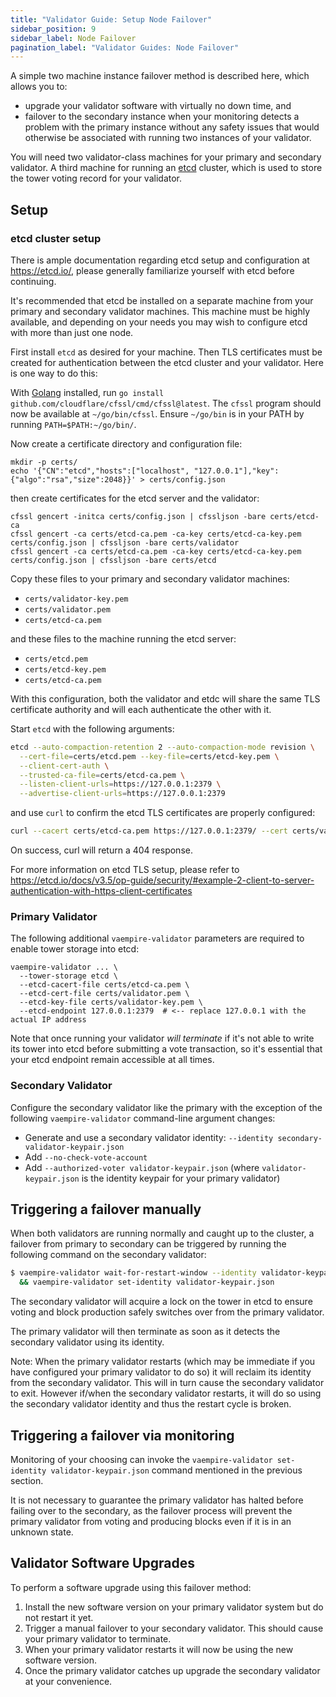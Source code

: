 ```yaml
---
title: "Validator Guide: Setup Node Failover"
sidebar_position: 9
sidebar_label: Node Failover
pagination_label: "Validator Guides: Node Failover"
---
```


A simple two machine instance failover method is described here, which allows you to:
* upgrade your validator software with virtually no down time, and
* failover to the secondary instance when your monitoring detects a problem with
  the primary instance
without any safety issues that would otherwise be associated with running two
instances of your validator.

You will need two validator-class machines for your primary and secondary
validator. A third machine for running an [etcd](https://etcd.io/) cluster,
which is used to store the tower voting record for your validator.

## Setup

### etcd cluster setup

There is ample documentation regarding etcd setup and configuration at
https://etcd.io/, please generally familiarize yourself with etcd before
continuing.

It's recommended that etcd be installed on a separate machine from your primary
and secondary validator machines. This machine must be highly available, and
depending on your needs you may wish to configure etcd with more than just
one node.

First install `etcd` as desired for your machine. Then TLS certificates must be
created for authentication between the etcd cluster and your validator.  Here is
one way to do this:

With [Golang](https://golang.org/) installed, run
`go install github.com/cloudflare/cfssl/cmd/cfssl@latest`.  The `cfssl` program
should now be available at `~/go/bin/cfssl`.  Ensure `~/go/bin` is in your PATH
by running `PATH=$PATH:~/go/bin/`.

Now create a certificate directory and configuration file:
```
mkdir -p certs/
echo '{"CN":"etcd","hosts":["localhost", "127.0.0.1"],"key":{"algo":"rsa","size":2048}}' > certs/config.json
```

then create certificates for the etcd server and the validator:
```
cfssl gencert -initca certs/config.json | cfssljson -bare certs/etcd-ca
cfssl gencert -ca certs/etcd-ca.pem -ca-key certs/etcd-ca-key.pem certs/config.json | cfssljson -bare certs/validator
cfssl gencert -ca certs/etcd-ca.pem -ca-key certs/etcd-ca-key.pem certs/config.json | cfssljson -bare certs/etcd
```

Copy these files to your primary and secondary validator machines:
* `certs/validator-key.pem`
* `certs/validator.pem`
* `certs/etcd-ca.pem`

and these files to the machine running the etcd server:
* `certs/etcd.pem`
* `certs/etcd-key.pem`
* `certs/etcd-ca.pem`

With this configuration, both the validator and etdc will share the same
TLS certificate authority and will each authenticate the other with it.


Start `etcd` with the following arguments:
```bash
etcd --auto-compaction-retention 2 --auto-compaction-mode revision \
  --cert-file=certs/etcd.pem --key-file=certs/etcd-key.pem \
  --client-cert-auth \
  --trusted-ca-file=certs/etcd-ca.pem \
  --listen-client-urls=https://127.0.0.1:2379 \
  --advertise-client-urls=https://127.0.0.1:2379
```

and use `curl` to confirm the etcd TLS certificates are properly configured:
```bash
curl --cacert certs/etcd-ca.pem https://127.0.0.1:2379/ --cert certs/validator.pem --key certs/validator-key.pem
```
On success, curl will return a 404 response.

For more information on etcd TLS setup, please refer to
https://etcd.io/docs/v3.5/op-guide/security/#example-2-client-to-server-authentication-with-https-client-certificates

### Primary Validator
The following additional `vaempire-validator` parameters are required to enable
tower storage into etcd:

```
vaempire-validator ... \
  --tower-storage etcd \
  --etcd-cacert-file certs/etcd-ca.pem \
  --etcd-cert-file certs/validator.pem \
  --etcd-key-file certs/validator-key.pem \
  --etcd-endpoint 127.0.0.1:2379  # <-- replace 127.0.0.1 with the actual IP address
```

Note that once running your validator *will terminate* if it's not able to write
its tower into etcd before submitting a vote transaction, so it's essential
that your etcd endpoint remain accessible at all times.

### Secondary Validator
Configure the secondary validator like the primary with the exception of the
following `vaempire-validator` command-line argument changes:
* Generate and use a secondary validator identity: `--identity secondary-validator-keypair.json`
* Add `--no-check-vote-account`
* Add `--authorized-voter validator-keypair.json` (where
  `validator-keypair.json` is the identity keypair for your primary validator)

## Triggering a failover manually
When both validators are running normally and caught up to the cluster, a
failover from primary to secondary can be triggered by running the following
command on the secondary validator:
```bash
$ vaempire-validator wait-for-restart-window --identity validator-keypair.json \
  && vaempire-validator set-identity validator-keypair.json
```

The secondary validator will acquire a lock on the tower in etcd to ensure
voting and block production safely switches over from the primary validator.

The primary validator will then terminate as soon as it detects the secondary
validator using its identity.

Note: When the primary validator restarts (which may be immediate if you have
configured your primary validator to do so) it will reclaim its identity
from the secondary validator. This will in turn cause the secondary validator to
exit. However if/when the secondary validator restarts, it will do so using the
secondary validator identity and thus the restart cycle is broken.

## Triggering a failover via monitoring
Monitoring of your choosing can invoke the `vaempire-validator set-identity
validator-keypair.json` command mentioned in the previous section.

It is not necessary to guarantee the primary validator has halted before failing
over to the secondary, as the failover process will prevent the primary
validator from voting and producing blocks even if it is in an unknown state.

## Validator Software Upgrades
To perform a software upgrade using this failover method:
1. Install the new software version on your primary validator system but do not
   restart it yet.
2. Trigger a manual failover to your secondary validator. This should cause your
   primary validator to terminate.
3. When your primary validator restarts it will now be using the new software version.
4. Once the primary validator catches up upgrade the secondary validator at
   your convenience.
